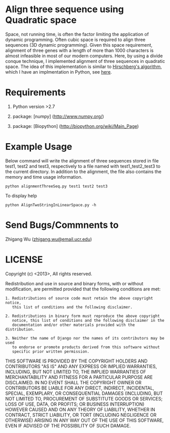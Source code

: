 Align three sequence using Quadratic space
===========================================

Space, not running time, is often the factor limiting the application of dynamic programming. 
Often cubic space is required to align three sequences (3D dynamic programming). Given this 
space requirement, alignment of three genes with a length of more than 1000 characters is 
almost infeasible in most of our modern computers. Here, by using a divide conque technique, 
I implemented alignment of three sequences in quadratic space. The idea of this implementation 
is similar to [Hirschberg\'s algorithm](http://en.wikipedia.org/wiki/Hirschberg's_algorithm), which 
I have an implmentation in Python, see [here](https://github.com/wuzhigang05/Dynamic-Programming-Linear-Space.git).

Requirements
=============
  1. Python version >2.7
  
  2. package: [numpy] (http://www.numpy.org/)

  3. package: [Biopython] (http://biopython.org/wiki/Main_Page)

Example Usage
=============
Below command will write the alignment of three sequences stored in file test1, test2 and test3, respectively
   to a file named with test1_test2_test3 to the current directory. In addition to the alignment, the file also 
   contains the memory and time usage information. 

    python alignmentThreeSeq.py test1 test2 test3

To display help

    python AlignTwoStringInLinearSpace.py -h

Send Bugs/Commnents to
======================
Zhigang Wu (zhigang.wu@email.ucr.edu)



LICENSE
=========
Copyright (c) <2013>, <Zhigang Wu>
All rights reserved.

Redistribution and use in source and binary forms, with or without modification,
are permitted provided that the following conditions are met:

    1. Redistributions of source code must retain the above copyright notice, 
       this list of conditions and the following disclaimer.
    
    2. Redistributions in binary form must reproduce the above copyright 
       notice, this list of conditions and the following disclaimer in the
       documentation and/or other materials provided with the distribution.

    3. Neither the name of Django nor the names of its contributors may be used
       to endorse or promote products derived from this software without
       specific prior written permission.

THIS SOFTWARE IS PROVIDED BY THE COPYRIGHT HOLDERS AND CONTRIBUTORS "AS IS" AND
ANY EXPRESS OR IMPLIED WARRANTIES, INCLUDING, BUT NOT LIMITED TO, THE IMPLIED
WARRANTIES OF MERCHANTABILITY AND FITNESS FOR A PARTICULAR PURPOSE ARE
DISCLAIMED. IN NO EVENT SHALL THE COPYRIGHT OWNER OR CONTRIBUTORS BE LIABLE FOR
ANY DIRECT, INDIRECT, INCIDENTAL, SPECIAL, EXEMPLARY, OR CONSEQUENTIAL DAMAGES
(INCLUDING, BUT NOT LIMITED TO, PROCUREMENT OF SUBSTITUTE GOODS OR SERVICES;
LOSS OF USE, DATA, OR PROFITS; OR BUSINESS INTERRUPTION) HOWEVER CAUSED AND ON
ANY THEORY OF LIABILITY, WHETHER IN CONTRACT, STRICT LIABILITY, OR TORT
(INCLUDING NEGLIGENCE OR OTHERWISE) ARISING IN ANY WAY OUT OF THE USE OF THIS
SOFTWARE, EVEN IF ADVISED OF THE POSSIBILITY OF SUCH DAMAGE.

